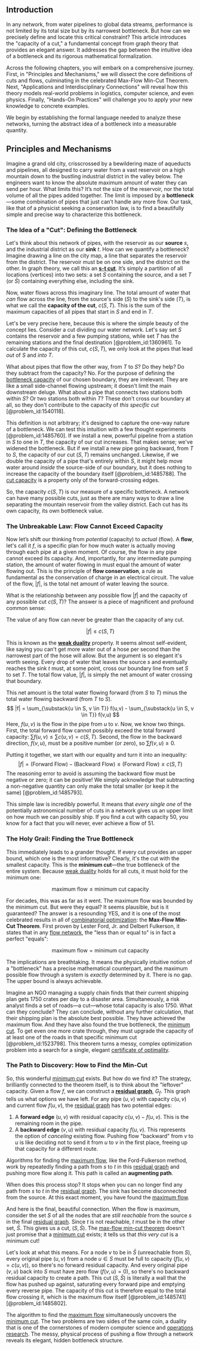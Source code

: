 ## Introduction
In any network, from water pipelines to global data streams, performance is not limited by its total size but by its narrowest bottleneck. But how can we precisely define and locate this critical constraint? This article introduces the "capacity of a cut," a fundamental concept from graph theory that provides an elegant answer. It addresses the gap between the intuitive idea of a bottleneck and its rigorous mathematical formalization.

Across the following chapters, you will embark on a comprehensive journey. First, in "Principles and Mechanisms," we will dissect the core definitions of cuts and flows, culminating in the celebrated Max-Flow Min-Cut Theorem. Next, "Applications and Interdisciplinary Connections" will reveal how this theory models real-world problems in logistics, computer science, and even physics. Finally, "Hands-On Practices" will challenge you to apply your new knowledge to concrete examples.

We begin by establishing the formal language needed to analyze these networks, turning the abstract idea of a bottleneck into a measurable quantity.

## Principles and Mechanisms

Imagine a grand old city, crisscrossed by a bewildering maze of aqueducts and pipelines, all designed to carry water from a vast reservoir on a high mountain down to the bustling industrial district in the valley below. The engineers want to know the absolute maximum amount of water they can send per hour. What limits this? It’s not the size of the reservoir, nor the total volume of all the pipes added together. The limit is imposed by a **bottleneck**—some combination of pipes that just can’t handle any more flow. Our task, like that of a physicist seeking a conservation law, is to find a beautifully simple and precise way to characterize this bottleneck.

### The Idea of a "Cut": Defining the Bottleneck

Let's think about this network of pipes, with the reservoir as our **source** $s$, and the industrial district as our **sink** $t$. How can we quantify a bottleneck? Imagine drawing a line on the city map, a line that separates the reservoir from the district. The reservoir must be on one side, and the district on the other. In graph theory, we call this an **[s-t cut](@article_id:276033)**. It’s simply a partition of all locations (vertices) into two sets: a set $S$ containing the source, and a set $T$ (or $\bar{S}$) containing everything else, including the sink.

Now, water flows across this imaginary line. The total amount of water that *can* flow across the line, from the source's side ($S$) to the sink's side ($T$), is what we call the **capacity of the cut**, $c(S, T)$. This is the sum of the maximum capacities of all pipes that start in $S$ and end in $T$.

Let's be very precise here, because this is where the simple beauty of the concept lies. Consider a cut dividing our water network. Let's say set $S$ contains the reservoir and a few pumping stations, while set $T$ has the remaining stations and the final destination [@problem_id:1360961]. To calculate the capacity of this cut, $c(S, T)$, we only look at the pipes that lead *out* of $S$ and *into* $T$.

What about pipes that flow the other way, from $T$ to $S$? Do they help? Do they subtract from the capacity? No. For the purpose of defining the [bottleneck capacity](@article_id:261736) of our chosen boundary, they are irrelevant. They are like a small side-channel flowing upstream; it doesn't limit the main downstream deluge. What about a pipe that connects two stations both within $S$? Or two stations both within $T$? These don't cross our boundary at all, so they don't contribute to the capacity of *this specific cut* [@problem_id:1540118].

This definition is not arbitrary; it's designed to capture the one-way nature of a bottleneck. We can test this intuition with a few thought experiments [@problem_id:1485760]. If we install a new, powerful pipeline from a station in $S$ to one in $T$, the capacity of our cut increases. That makes sense; we've widened the bottleneck. But if we install a new pipe going backward, from $T$ to $S$, the capacity of our cut $(S,T)$ remains unchanged. Likewise, if we double the capacity of a pipe that's entirely within $S$, it might help move water around *inside* the source-side of our boundary, but it does nothing to increase the capacity of the boundary itself [@problem_id:1485788]. The [cut capacity](@article_id:274084) is a property only of the forward-crossing edges.

So, the capacity $c(S,T)$ is our measure of a specific bottleneck. A network can have many possible cuts, just as there are many ways to draw a line separating the mountain reservoir from the valley district. Each cut has its own capacity, its own bottleneck value.

### The Unbreakable Law: Flow Cannot Exceed Capacity

Now let’s shift our thinking from *potential* (capacity) to *actual* (flow). A **flow**, let's call it $f$, is a specific plan for how much water is actually moving through each pipe at a given moment. Of course, the flow in any pipe cannot exceed its capacity. And, importantly, for any intermediate pumping station, the amount of water flowing in must equal the amount of water flowing out. This is the principle of **flow conservation**, a rule as fundamental as the conservation of charge in an electrical circuit. The value of the flow, $|f|$, is the total net amount of water leaving the source.

What is the relationship between any possible flow $|f|$ and the capacity of any possible cut $c(S,T)$? The answer is a piece of magnificent and profound common sense:

The value of any flow can never be greater than the capacity of any cut.

$$|f| \le c(S, T)$$

This is known as the **[weak duality](@article_id:162579)** property. It seems almost self-evident, like saying you can't get more water out of a hose per second than the narrowest part of the hose will allow. But the argument is so elegant it's worth seeing. Every drop of water that leaves the source $s$ and eventually reaches the sink $t$ must, at some point, cross our boundary line from set $S$ to set $T$. The total flow value, $|f|$, is simply the net amount of water crossing that boundary.

This net amount is the total water flowing forward (from $S$ to $T$) minus the total water flowing backward (from $T$ to $S$).
$$ |f| = \sum_{\substack{u \in S, v \in T}} f(u,v) - \sum_{\substack{u \in S, v \in T}} f(v,u) $$
Here, $f(u,v)$ is the flow in the pipe from $u$ to $v$. Now, we know two things. First, the total forward flow cannot possibly exceed the total forward capacity: $\sum f(u,v) \le \sum c(u,v) = c(S,T)$. Second, the flow in the backward direction, $f(v,u)$, must be a positive number (or zero), so $\sum f(v,u) \ge 0$.

Putting it together, we start with our equality and turn it into an inequality:
$$ |f| = \left(\text{Forward Flow}\right) - \left(\text{Backward Flow}\right) \le \left(\text{Forward Flow}\right) \le c(S,T) $$
The reasoning error to avoid is assuming the backward flow must be negative or zero; it can be positive! We simply acknowledge that subtracting a non-negative quantity can only make the total smaller (or keep it the same) [@problem_id:1485793].

This simple law is incredibly powerful. It means that *every single one* of the potentially astronomical number of cuts in a network gives us an upper limit on how much we can possibly ship. If you find a cut with capacity 50, you know for a fact that you will never, ever achieve a flow of 51.

### The Holy Grail: Finding the True Bottleneck

This immediately leads to a grander thought. If every cut provides an upper bound, which one is the most informative? Clearly, it's the cut with the smallest capacity. This is the **minimum cut**—the true bottleneck of the entire system. Because [weak duality](@article_id:162579) holds for all cuts, it must hold for the minimum one:

$$ \text{maximum flow} \le \text{minimum cut capacity} $$

For decades, this was as far as it went. The maximum flow was bounded by the minimum cut. But were they equal? It seems plausible, but is it guaranteed? The answer is a resounding YES, and it is one of the most celebrated results in all of [combinatorial optimization](@article_id:264489): the **Max-Flow Min-Cut Theorem**. First proven by Lester Ford, Jr. and Delbert Fulkerson, it states that in any [flow network](@article_id:272236), the "less than or equal to" is in fact a perfect "equals":

$$ \text{maximum flow} = \text{minimum cut capacity} $$

The implications are breathtaking. It means the physically intuitive notion of a "bottleneck" has a precise mathematical counterpart, and the maximum possible flow through a system is *exactly* determined by it. There is no gap. The upper bound is always achievable.

Imagine an NGO managing a supply chain finds that their current shipping plan gets 1750 crates per day to a disaster area. Simultaneously, a risk analyst finds a set of roads—a cut—whose total capacity is also 1750. What can they conclude? They can conclude, without any further calculation, that their shipping plan is the absolute best possible. They have achieved the maximum flow. And they have also found the true bottleneck, the [minimum cut](@article_id:276528). To get even one more crate through, they must upgrade the capacity of at least one of the roads in that specific minimum cut [@problem_id:1523798]. This theorem turns a messy, complex optimization problem into a search for a single, elegant [certificate of optimality](@article_id:178311).

### The Path to Discovery: How to Find the Min-Cut

So, this wonderful [minimum cut](@article_id:276528) exists. But how do we find it? The strategy, brilliantly connected to the theorem itself, is to think about the "leftover" capacity. Given a flow $f$, we can construct a **[residual graph](@article_id:272602)**, $G_f$. This graph tells us what options we have left. For any pipe $(u,v)$ with capacity $c(u,v)$ and current flow $f(u,v)$, the [residual graph](@article_id:272602) has two potential edges:

1.  A **forward edge** $(u,v)$ with residual capacity $c(u,v) - f(u,v)$. This is the remaining room in the pipe.
2.  A **backward edge** $(v,u)$ with residual capacity $f(u,v)$. This represents the option of *canceling* existing flow. Pushing flow "backward" from $v$ to $u$ is like deciding not to send it from $u$ to $v$ in the first place, freeing up that capacity for a different route.

Algorithms for finding the [maximum flow](@article_id:177715), like the Ford-Fulkerson method, work by repeatedly finding a path from $s$ to $t$ in this [residual graph](@article_id:272602) and pushing more flow along it. This path is called an **augmenting path**.

When does this process stop? It stops when you can no longer find any path from $s$ to $t$ in the [residual graph](@article_id:272602). The sink has become disconnected from the source. At this exact moment, you have found the [maximum flow](@article_id:177715).

And here is the final, beautiful connection. When the flow is maximum, consider the set $S$ of all the nodes that are *still reachable* from the source $s$ in the final [residual graph](@article_id:272602). Since $t$ is not reachable, $t$ must be in the other set, $\bar{S}$. This gives us a cut, $(S, \bar{S})$. The [max-flow min-cut theorem](@article_id:149965) doesn't just promise that a [minimum cut](@article_id:276528) exists; it tells us that *this very cut* is a minimum cut!

Let's look at what this means. For a node $v$ to be in $\bar{S}$ (unreachable from $S$), every original pipe $(u,v)$ from a node $u \in S$ must be full to capacity ($f(u,v)=c(u,v)$), so there's no forward residual capacity. And every original pipe $(v,u)$ back into $S$ must have zero flow ($f(v,u)=0$), so there's no backward residual capacity to create a path. This cut $(S, \bar{S})$ is literally a wall that the flow has pushed up against, saturating every forward pipe and emptying every reverse pipe. The capacity of this cut is therefore equal to the total flow crossing it, which is the maximum flow itself [@problem_id:1485741] [@problem_id:1485802].

The algorithm to find the [maximum flow](@article_id:177715) simultaneously uncovers the [minimum cut](@article_id:276528). The two problems are two sides of the same coin, a duality that is one of the cornerstones of modern computer science and [operations research](@article_id:145041). The messy, physical process of pushing a flow through a network reveals its elegant, hidden bottleneck structure.